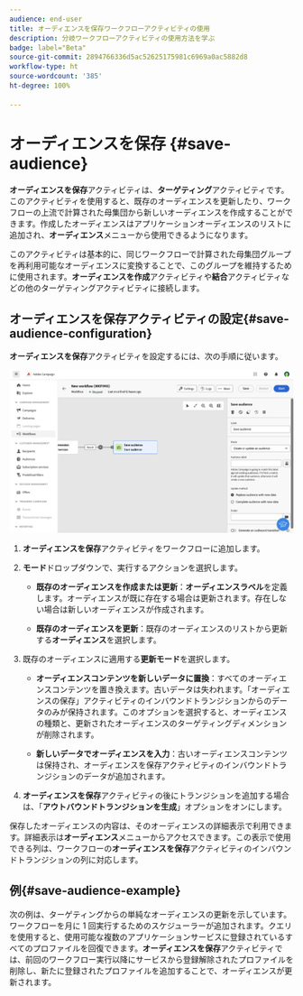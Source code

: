 ```yaml
---
audience: end-user
title: オーディエンスを保存ワークフローアクティビティの使用
description: 分岐ワークフローアクティビティの使用方法を学ぶ
badge: label="Beta"
source-git-commit: 2894766336d5ac52625175981c6969a0ac5882d8
workflow-type: ht
source-wordcount: '385'
ht-degree: 100%

---
```



# オーディエンスを保存 {#save-audience}

<!--
>[!CONTEXTUALHELP]
>id="acw_orchestration_saveaudience_activity"
>title="Save an audience"
>abstract="Use this activity to save the workflow audience."
-->

**オーディエンスを保存**&#x200B;アクティビティは、**ターゲティング**&#x200B;アクティビティです。このアクティビティを使用すると、既存のオーディエンスを更新したり、ワークフローの上流で計算された母集団から新しいオーディエンスを作成することができます。作成したオーディエンスはアプリケーションオーディエンスのリストに追加され、**オーディエンス**&#x200B;メニューから使用できるようになります。

このアクティビティは基本的に、同じワークフローで計算された母集団グループを再利用可能なオーディエンスに変換することで、このグループを維持するために使用されます。**オーディエンスを作成**&#x200B;アクティビティや&#x200B;**結合**&#x200B;アクティビティなどの他のターゲティングアクティビティに接続します。

## オーディエンスを保存アクティビティの設定{#save-audience-configuration}

**オーディエンスを保存**&#x200B;アクティビティを設定するには、次の手順に従います。

![](../assets/workflow-save-audience.png)

1. **オーディエンスを保存**&#x200B;アクティビティをワークフローに追加します。

1. **モード**&#x200B;ドロップダウンで、実行するアクションを選択します。

   * **既存のオーディエンスを作成または更新**：**オーディエンスラベル**&#x200B;を定義します。オーディエンスが既に存在する場合は更新されます。存在しない場合は新しいオーディエンスが作成されます。

   * **既存のオーディエンスを更新**：既存のオーディエンスのリストから更新する&#x200B;**オーディエンス**&#x200B;を選択します。

1. 既存のオーディエンスに適用する&#x200B;**更新モード**&#x200B;を選択します。

   * **オーディエンスコンテンツを新しいデータに置換**：すべてのオーディエンスコンテンツを置き換えます。古いデータは失われます。「オーディエンスの保存」アクティビティのインバウンドトランジションからのデータのみが保持されます。このオプションを選択すると、オーディエンスの種類と、更新されたオーディエンスのターゲティングディメンションが削除されます。

   * **新しいデータでオーディエンスを入力**：古いオーディエンスコンテンツは保持され、オーディエンスを保存アクティビティのインバウンドトランジションのデータが追加されます。

1. **オーディエンスを保存**&#x200B;アクティビティの後にトランジションを追加する場合は、「**アウトバウンドトランジションを生成**」オプションをオンにします。

保存したオーディエンスの内容は、そのオーディエンスの詳細表示で利用できます。詳細表示は&#x200B;**オーディエンス**&#x200B;メニューからアクセスできます。この表示で使用できる列は、ワークフローの&#x200B;**オーディエンスを保存**&#x200B;アクティビティのインバウンドトランジションの列に対応します。


## 例{#save-audience-example}

次の例は、ターゲティングからの単純なオーディエンスの更新を示しています。ワークフローを月に 1 回実行するためのスケジューラーが追加されます。クエリを使用すると、使用可能な複数のアプリケーションサービスに登録されているすべてのプロファイルを回復できます。**オーディエンスを保存**&#x200B;アクティビティでは、前回のワークフロー実行以降にサービスから登録解除されたプロファイルを削除し、新たに登録されたプロファイルを追加することで、オーディエンスが更新されます。



